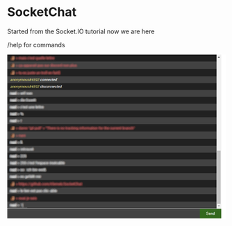 # SocketChat
Started from the Socket.IO tutorial now we are here

/help for commands

![preview](preview.png)